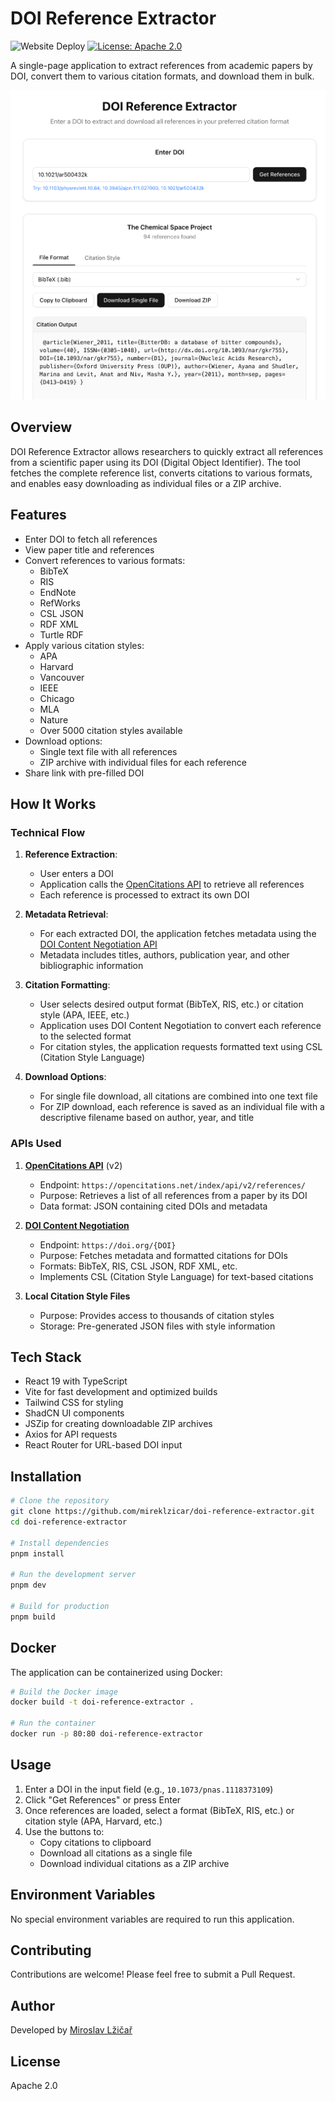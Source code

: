 # DOI Reference Extractor

![Website Deploy](https://deploy-badge.vercel.app/?url=http%3A%2F%2Freferences.mireklzicar.com&logo=vercel&name=references.mireklzicar.com) [![License: Apache 2.0](https://img.shields.io/badge/License-Apache%202.0-blue.svg)](./LICENSE)

A single-page application to extract references from academic papers by DOI, convert them to various citation formats, and download them in bulk.

![Demo](public/preview.png)

## Overview

DOI Reference Extractor allows researchers to quickly extract all references from a scientific paper using its DOI (Digital Object Identifier). The tool fetches the complete reference list, converts citations to various formats, and enables easy downloading as individual files or a ZIP archive.

## Features

- Enter DOI to fetch all references
- View paper title and references
- Convert references to various formats:
  - BibTeX
  - RIS
  - EndNote
  - RefWorks
  - CSL JSON
  - RDF XML
  - Turtle RDF
- Apply various citation styles:
  - APA
  - Harvard
  - Vancouver
  - IEEE
  - Chicago
  - MLA
  - Nature
  - Over 5000 citation styles available
- Download options:
  - Single text file with all references
  - ZIP archive with individual files for each reference
- Share link with pre-filled DOI

## How It Works

### Technical Flow

1. **Reference Extraction**:
   - User enters a DOI
   - Application calls the [OpenCitations API](https://opencitations.net/index/api/v2) to retrieve all references
   - Each reference is processed to extract its own DOI

2. **Metadata Retrieval**:
   - For each extracted DOI, the application fetches metadata using the [DOI Content Negotiation API](https://www.crossref.org/documentation/retrieve-metadata/content-negotiation/)
   - Metadata includes titles, authors, publication year, and other bibliographic information

3. **Citation Formatting**:
   - User selects desired output format (BibTeX, RIS, etc.) or citation style (APA, IEEE, etc.)
   - Application uses DOI Content Negotiation to convert each reference to the selected format
   - For citation styles, the application requests formatted text using CSL (Citation Style Language)

4. **Download Options**:
   - For single file download, all citations are combined into one text file
   - For ZIP download, each reference is saved as an individual file with a descriptive filename based on author, year, and title

### APIs Used

1. **[OpenCitations API](https://opencitations.net/)** (v2)
   - Endpoint: `https://opencitations.net/index/api/v2/references/`
   - Purpose: Retrieves a list of all references from a paper by its DOI
   - Data format: JSON containing cited DOIs and metadata

2. **[DOI Content Negotiation](https://www.crossref.org/documentation/retrieve-metadata/content-negotiation/)**
   - Endpoint: `https://doi.org/{DOI}`
   - Purpose: Fetches metadata and formatted citations for DOIs
   - Formats: BibTeX, RIS, CSL JSON, RDF XML, etc.
   - Implements CSL (Citation Style Language) for text-based citations

3. **Local Citation Style Files**
   - Purpose: Provides access to thousands of citation styles
   - Storage: Pre-generated JSON files with style information

## Tech Stack

- React 19 with TypeScript
- Vite for fast development and optimized builds
- Tailwind CSS for styling
- ShadCN UI components
- JSZip for creating downloadable ZIP archives
- Axios for API requests
- React Router for URL-based DOI input

## Installation

```bash
# Clone the repository
git clone https://github.com/mireklzicar/doi-reference-extractor.git
cd doi-reference-extractor

# Install dependencies
pnpm install

# Run the development server
pnpm dev

# Build for production
pnpm build
```

## Docker

The application can be containerized using Docker:

```bash
# Build the Docker image
docker build -t doi-reference-extractor .

# Run the container
docker run -p 80:80 doi-reference-extractor
```

## Usage

1. Enter a DOI in the input field (e.g., `10.1073/pnas.1118373109`)
2. Click "Get References" or press Enter
3. Once references are loaded, select a format (BibTeX, RIS, etc.) or citation style (APA, Harvard, etc.)
4. Use the buttons to:
   - Copy citations to clipboard
   - Download all citations as a single file
   - Download individual citations as a ZIP archive

## Environment Variables

No special environment variables are required to run this application.

## Contributing

Contributions are welcome! Please feel free to submit a Pull Request.

## Author

Developed by [Miroslav Lžičař](https://github.com/mireklzicar)

## License

Apache 2.0
